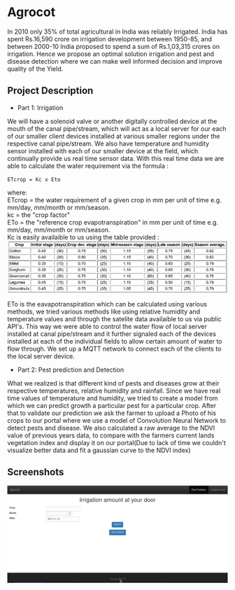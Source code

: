 # Agrocot

In 2010 only 35% of total agricultural in India was reliably Irrigated. India has spent Rs.16,590 crore on irrigation development between 1950-85, 
and between 2000-10 India proposed to spend a sum of Rs.1,03,315 crores on irrigation. Hence we propose an optimal solution irrigation 
and pest and disease detection where we can make well informed decision and improve quality of the Yield.

## Project Description

* Part 1: Irrigation

We will have a solenoid valve or another digitally controlled device at the mouth of the canal pipe/stream, 
which will act as a local server for our each of our smaller client devices installed at various smaller regions 
under the respective canal pipe/stream. We also have temperature and humidity sensor installed with each of our smaller 
device at the field, which continually provide us real time sensor data. With this real time data we are able to calculate the water requirement via the formula :
```
ETcrop = Kc x Eto
```
where:  
ETcrop = the water requirement of a given crop in mm per unit of time e.g. mm/day, mm/month or mm/season.  
kc = the "crop factor"  
ETo = the "reference crop evapotranspiration" in mm per unit of time e.g. mm/day, mm/month or mm/season.  
Kc is easily availaible to us using the table provided :
![Table](table.png)

ETo is the eavapotranspiration which can be calculated using various methods, we tried various methods like using relative humidity and temperature values and through the satelite data availaible to us via public API's.
This way we were able to control the water flow of local server installed at canal pipe/stream and it further signaled each of the devices installed at each of the individual fields to allow certain amount of water to flow through. We set up a MQTT network to connect each of the clients to the local server device.

* Part 2: Pest prediction and Detection

What we realized is that different kind of pests and diseases grow at their respective temperatures, relative humidity and rainfall. Since we have real time values of temperature and humidity, we tried to create a model from which we can predict growth a particular pest for a particular crop.
After that to validate our prediction we ask the farmer to upload a Photo of his crops to our portal where we use a model of Convolution Neural Network to detect pests and disease. We also calculated a raw average to the NDVI value of previous years data, to compare with the farmers current lands vegetation index and display it on our portal(Due to lack of time we couldn't visualize better data and fit a gaussian curve to the NDVI index)

## Screenshots
![Irrigation level](irrigation.png)


